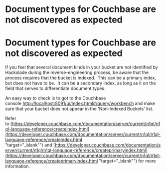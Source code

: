 # Document types for Couchbase are not discovered as expected

# Document types for Couchbase are not discovered as expected

If you feel that several document kinds in your bucket are not identified by Hackolade during the reverse-engineering process, be aware that the process requires that the bucket is indexed.  This can be a primary index, but does not have to be.  It can be a secondary index, as long as it on the field that serves to differentiate document types.

An easy way to check is to got to the Couchbase console [http://localhost:8091/ui/index.html#/query/workbench](<http://localhost:8091/ui/index.html#/query/workbench> "target=\"\_blank\"") and make sure that your bucket does not appear in the 'Non-Indexed Buckets' list. 

Refer to [https://developer.couchbase.com/documentation/server/current/n1ql/n1ql-language-reference/createindex.html](<https://developer.couchbase.com/documentation/server/current/n1ql/n1ql-language-reference/createindex.html> "target=\"\_blank\"") and [https://developer.couchbase.com/documentation/server/current/n1ql/n1ql-language-reference/createprimaryindex.html](<https://developer.couchbase.com/documentation/server/current/n1ql/n1ql-language-reference/createprimaryindex.html> "target=\"\_blank\"") for more information.

